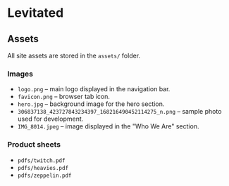 # Levitated

## Assets

All site assets are stored in the `assets/` folder.

### Images

- `logo.png` – main logo displayed in the navigation bar.
- `favicon.png` – browser tab icon.
- `hero.jpg` – background image for the hero section.
- `306837138_423727843234397_168216490452114275_n.png` – sample photo used for development.
- `IMG_8014.jpeg` – image displayed in the "Who We Are" section.

### Product sheets

- `pdfs/twitch.pdf`
- `pdfs/heavies.pdf`
- `pdfs/zeppelin.pdf`

